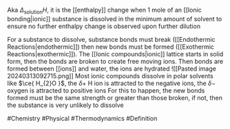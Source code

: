 Aka $\Delta _\text{solution}H$, it is the [[enthalpy]] change when 1 mole of an [[Ionic bonding|ionic]] substance is dissolved in the minimum amount of solvent to ensure no further enthalpy change is observed upon further dilution

For a substance to dissolve, substance bonds must break ([[Endothermic Reactions|endothermic]]) then new bonds must be formed ([[Exothermic Reactions|exothermic]]). The [[Ionic compounds|ionic]] lattice starts in solid form, then the bonds are broken to create free moving ions. Then bonds are formed between [[ions]] and water, the ions are hydrated
![[Pasted image 20240313092715.png]]
Most ionic compounds dissolve in polar solvents like $\ce{ H_{2}O }$, the $\delta+$ H ion is attracted to the negative ions, the $\delta-$ oxygen is attracted to positive ions
For this to happen, the new bonds formed must be the same strength or greater than those broken, if not, then the substance is very unlikely to dissolve

#Chemistry #Physical #Thermodynamics #Definition